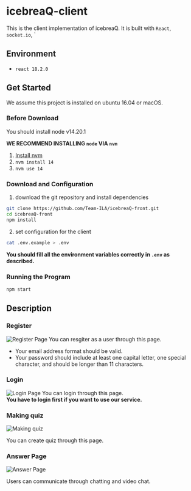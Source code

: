 # icebreaQ-client

This is the client implementation of icebreaQ. It is built with `React`, `socket.io`, `

## Environment

- `react 18.2.0`

## Get Started

We assume this project is installed on ubuntu 16.04 or macOS.

### Before Download

You should install node v14.20.1

**WE RECOMMEND INSTALLING `node` VIA `nvm`**

1. [Install nvm](https://github.com/nvm-sh/nvm#installing-and-updating)
2. `nvm install 14`
3. `nvm use 14`

### Download and Configuration

1. download the git repository and install dependencies

```bash
git clone https://github.com/Team-ILA/icebreaQ-front.git
cd icebreaQ-front
npm install
```

2. set configuration for the client

```bash
cat .env.example > .env
```

**You should fill all the environment variables correctly in `.env` as described.**

### Running the Program

```bash
npm start
```

## Description

### Register

![Register Page](https://user-images.githubusercontent.com/80937237/201001351-c28634d4-fa4d-444c-a62a-350c2b07440e.png)
You can resgiter as a user through this page.

- Your email address format should be valid.
- Your password should include at least one capital letter, one special character, and should be longer than 11 characters.

### Login

![Login Page](https://user-images.githubusercontent.com/80937237/201000899-13ca601d-04f5-403f-a60d-f47350f239b3.png)
You can login through this page.  
 **You have to login first if you want to use our service.**

### Making quiz

![Making quiz](https://user-images.githubusercontent.com/80937237/201002353-d2d79eb5-b905-469e-8e9d-41a5e1cff82c.png)

You can create quiz through this page.

### Answer Page

![Answer Page](https://user-images.githubusercontent.com/80937237/201003649-bac3b659-3199-4e8a-97cc-acaac822f917.png)

Users can communicate through chatting and video chat.
